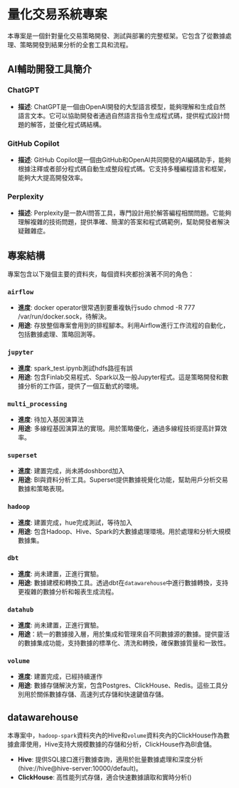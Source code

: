 # 量化交易系統專案

本專案是一個針對量化交易策略開發、測試與部署的完整框架。它包含了從數據處理、策略開發到結果分析的全套工具和流程。

## AI輔助開發工具簡介

### ChatGPT
- **描述**: ChatGPT是一個由OpenAI開發的大型語言模型，能夠理解和生成自然語言文本。它可以協助開發者通過自然語言指令生成程式碼，提供程式設計問題的解答，並優化程式碼結構。

### GitHub Copilot
- **描述**: GitHub Copilot是一個由GitHub和OpenAI共同開發的AI編碼助手，能夠根據注釋或者部分程式碼自動生成整段程式碼。它支持多種編程語言和框架，能夠大大提高開發效率。

### Perplexity
- **描述**: Perplexity是一款AI問答工具，專門設計用於解答編程相關問題。它能夠理解複雜的技術問題，提供準確、簡潔的答案和程式碼範例，幫助開發者解決疑難雜症。


## 專案結構

專案包含以下幾個主要的資料夾，每個資料夾都扮演著不同的角色：

### `airflow`
- **進度**: docker operator很常遇到要重複執行sudo chmod -R 777 /var/run/docker.sock，待解決。
- **用途**: 存放整個專案會用到的排程腳本。利用Airflow進行工作流程的自動化，包括數據處理、策略回測等。



### `jupyter`
- **進度**: spark_test.ipynb測試hdfs路徑有誤
- **用途**: 包含Finlab交易程式、Spark以及一般Jupyter程式。這是策略開發和數據分析的工作區，提供了一個互動式的環境。



### `multi_processing`
- **進度**: 待加入基因演算法
- **用途**: 多線程基因演算法的實現。用於策略優化，通過多線程技術提高計算效率。



### `superset`
- **進度**: 建置完成，尚未將doshbord加入
- **用途**: BI與資料分析工具。Superset提供數據視覺化功能，幫助用戶分析交易數據和策略表現。



### `hadoop`
- **進度**: 建置完成，hue完成測試，等待加入
- **用途**: 包含Hadoop、Hive、Spark的大數據處理環境。用於處理和分析大規模數據集。



### `dbt`
- **進度**: 尚未建置，正進行實驗。
- **用途**: 數據建模和轉換工具。透過dbt在`datawarehouse`中進行數據轉換，支持更複雜的數據分析和報表生成流程。


### `datahub`
- **進度**: 尚未建置，正進行實驗。
- **用途**：統一的數據接入層，用於集成和管理來自不同數據源的數據。提供靈活的數據集成功能，支持數據的標準化、清洗和轉換，確保數據質量和一致性。


### `volume`
- **進度**: 建置完成，已經持續運作
- **用途**: 數據存儲解決方案，包含Postgres、ClickHouse、Redis。這些工具分別用於關係數據存儲、高速列式存儲和快速鍵值存儲。




## datawarehouse

本專案中，`hadoop-spark`資料夾內的Hive和`volume`資料夾內的ClickHouse作為數據倉庫使用，Hive支持大規模數據的存儲和分析，ClickHouse作為BI倉儲。

- **Hive**: 提供SQL接口進行數據查詢，適用於批量數據處理和深度分析(hive://hive@hive-server:10000/default)。
- **ClickHouse**: 高性能列式存儲，適合快速數據讀取和實時分析()




